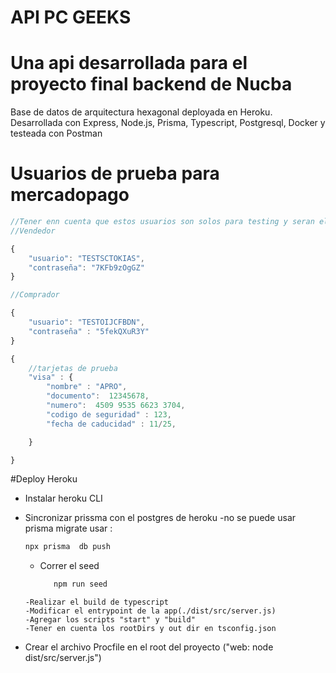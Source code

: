 # API PC GEEKS
# Una api desarrollada para el proyecto final backend de Nucba

Base de datos de arquitectura hexagonal deployada en Heroku. Desarrollada con Express,  Node.js, Prisma,  Typescript, Postgresql,  Docker y testeada con Postman

# Usuarios de prueba para mercadopago

```javascript
//Tener enn cuenta que estos usuarios son solos para testing y seran eliminados si quedan sin uso por 60 dias
//Vendedor

{
    "usuario": "TESTSCTOKIAS",
    "contraseña": "7KFb9zOgGZ"
}

//Comprador

{
    "usuario": "TESTOIJCFBDN",
    "contraseña" : "5fekQXuR3Y"
}

{
    //tarjetas de prueba
    "visa" : {
        "nombre" : "APRO",
        "documento":  12345678,
        "numero":  4509 9535 6623 3704,
        "codigo de seguridad" : 123,
        "fecha de caducidad" : 11/25,

    }

}
```

#Deploy Heroku

- Instalar heroku CLI
- Sincronizar prissma con el postgres de heroku
  -no se puede usar prisma migrate usar :

  ```javascript
  npx prisma  db push
  ```

  - Correr el seed

    ```javascript
       npm run seed
    ```

  ```
  -Realizar el build de typescript
  -Modificar el entrypoint de la app(./dist/src/server.js)
  -Agregar los scripts "start" y "build"
  -Tener en cuenta los rootDirs y out dir en tsconfig.json

  ```

- Crear el archivo Procfile en el root del proyecto ("web: node dist/src/server.js")
